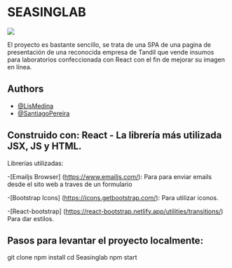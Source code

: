 # SEASINGLAB

![](https://res.cloudinary.com/dmatgvjjy/image/upload/v1679348326/Seasinglab/fondo_qjmwtt.jpg) 


El proyecto es bastante sencillo, se trata de una SPA de una pagina de presentación de una reconocida  empresa de Tandil que vende insumos para laboratorios confeccionada con React con el fin de mejorar su imagen en línea.


## Authors

- [@LisMedina](https://www.linkedin.com/in/lis-medina/)
- [@SantiagoPereira](https://www.linkedin.com/in/santiago-pereira-994229244/)


## Construido con: React - La librería más utilizada JSX, JS y HTML. 
Librerías utilizadas:

-[Emailjs Browser] (https://www.emailjs.com/): 
Para para enviar emails desde el sito web a traves de un formulario

-[Bootstrap Icons] (https://icons.getbootstrap.com/):
Para utilizar iconos.

-[React-bootstrap] (https://react-bootstrap.netlify.app/utilities/transitions/)
Para dar estilos.

## Pasos para levantar el proyecto localmente:

git clone
npm install
cd Seasinglab
npm start
